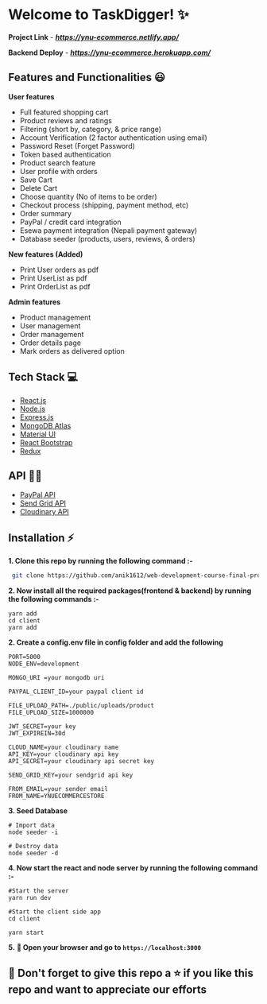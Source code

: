 # Welcome to TaskDigger! ✨

**Project Link** - ***https://ynu-ecommerce.netlify.app/***

**Backend Deploy** - ***https://ynu-ecommerce.herokuapp.com/***

## Features and Functionalities 😃

**User features**

-   Full featured shopping cart
-   Product reviews and ratings
-   Filtering (short by, category, & price range)
-   Account Verification (2 factor authentication using email)
-   Password Reset (Forget Password)
-   Token based authentication
-   Product search feature
-   User profile with orders
-   Save Cart
-   Delete Cart
-   Choose quantity (No of items to be order)
-   Checkout process (shipping, payment method, etc)
-   Order summary
-   PayPal / credit card integration
-   Esewa payment integration (Nepali payment gateway)
-   Database seeder (products, users, reviews, & orders)

**New features (Added)**

-   Print User orders as pdf
-   Print UserList as pdf
-   Print OrderList as pdf

**Admin features**

-   Product management
-   User management
-   Order management
-   Order details page
-   Mark orders as delivered option

## Tech Stack 💻

-   [React.js](https://reactjs.org/)
-   [Node.js](https://nodejs.org/en/)
-   [Express.js](https://expressjs.com/)
-   [MongoDB Atlas](https://www.mongodb.com/cloud/atlas)
-   [Material UI](https://material-ui.com/)
-   [React Bootstrap](https://react-bootstrap.github.io/)
-   [Redux](https://redux.js.org/)

## API :man_technologist:

-   [PayPal API](https://developer.paypal.com/)
-   [Send Grid API](https://sendgrid.com/)
-   [Cloudinary API](https://cloudinary.com/)

## Installation :zap:

**1. Clone this repo by running the following command :-**

```bash
 git clone https://github.com/anik1612/web-development-course-final-project
```

**2. Now install all the required packages(frontend & backend) by running the following commands :-**

```
yarn add
cd client
yarn add
```

**2. Create a config.env file in config folder and add the following**

```
PORT=5000
NODE_ENV=development

MONGO_URI =your mongodb uri

PAYPAL_CLIENT_ID=your paypal client id

FILE_UPLOAD_PATH=./public/uploads/product
FILE_UPLOAD_SIZE=1000000

JWT_SECRET=your key
JWT_EXPIREIN=30d

CLOUD_NAME=your cloudinary name
API_KEY=your cloudinary api key
API_SECRET=your cloudinary api secret key

SEND_GRID_KEY=your sendgrid api key

FROM_EMAIL=your sender email
FROM_NAME=YNUECOMMERCESTORE

```

**3. Seed Database**

```
# Import data
node seeder -i

# Destroy data
node seeder -d
```

**4. Now start the react and node server by running the following command :-**

```
#Start the server
yarn run dev

#Start the client side app
cd client

yarn start
```

**5.** **🎉 Open your browser and go to `https://localhost:3000`**

## 🤩 Don't forget to give this repo a ⭐ if you like this repo and want to appreciate our efforts
